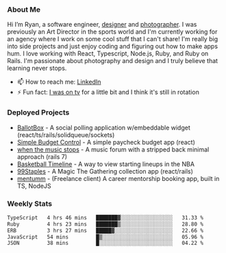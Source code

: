 ### About Me
Hi I’m Ryan, a software engineer, [designer](https://www.denvermullets.com/video) and [photographer](https://www.denvermullets.com/). I was previously an Art Director in the sports world and I'm currently working for an agency where I work on some cool stuff that I can't share! I'm really big into side projects and just enjoy coding and figuring out how to make apps hum. I love working with React, Typescript, Node.js, Ruby, and Ruby on Rails. I'm passionate about photography and design and I truly believe that learning never stops.

- 📫 How to reach me: [LinkedIn](https://www.linkedin.com/in/ryanvaznis)
- ⚡ Fun fact: [I was on tv](https://vimeo.com/381425882) for a little bit and I think it's still in rotation

### Deployed Projects
- [BallotBox](https://voteballotbox.com/) - A social polling application w/embeddable widget (react/ts/rails/solidqueue/sockets)
- [Simple Budget Control](https://simplebudgetcontrol.com/) - A simple paycheck budget app (react)
- [when the music stops](https://whenthemusicstops.net) - A music forum with a stripped back minimal approach (rails 7)
- [Basketball Timeline](https://basketball-timeline.com/?team=PHO&year=2023) - A way to view starting lineups in the NBA
- [99Staples](https://www.99staples.com/collections/denvermullets/9) - A Magic The Gathering collection app (react/rails)
- [mentumm](https://portal.mentumm.com/) - (Freelance client) A career mentorship booking app, built in TS, NodeJS

### Weekly Stats
<!--START_SECTION:waka-->

```txt
TypeScript   4 hrs 46 mins   ███████▓░░░░░░░░░░░░░░░░░   31.33 %
Ruby         4 hrs 23 mins   ███████▒░░░░░░░░░░░░░░░░░   28.80 %
ERB          3 hrs 27 mins   █████▓░░░░░░░░░░░░░░░░░░░   22.66 %
JavaScript   54 mins         █▒░░░░░░░░░░░░░░░░░░░░░░░   05.96 %
JSON         38 mins         █░░░░░░░░░░░░░░░░░░░░░░░░   04.22 %
```

<!--END_SECTION:waka-->
